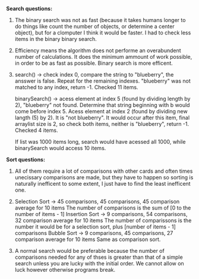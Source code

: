 **Search questions:**

1. The binary search was not as fast (because it takes humans longer to do things like count the number of objects, or determine a center object), but for a clomputer I think it would be faster. I had to check less items in the binary binary search.

2. Efficiency means the algorithm does not performe an overabundent number of calculations. It does the minimum ammount of work possible, in order to be as fast as possible. Binary search is more efficent.

3. 
    search() -> check index 0, compare the string to "blueberry", the ansswer is false. Repeat for the remaining indexes. "blueberry" was not matched to any index, return -1. Checked 11 items.

    binarySearch() -> acess element at index 5 (found by dividing length by 2), "blueberry" not found. Determine that string beginning with b would come before index 5. Acess element at index 2 (found by dividing new langth (5) by 2). It is "not blueberry". It would occur after this item, final arraylist size is 2, so check both items, neither is "blueberry", return -1. Checked 4 items.

    If list was 1000 items long, search would have acessed all 1000, while binarySearch would access 10 items.

**Sort questions:**

1. All of them require a lot of comparisons with other cards and often times unecissary comparisons are made, but they have to happen so sorting is naturally inefficent to some extent, I just have to find the least inefficent one.

2. 
    Selection Sort -> 45 comparisons, 45 comparisons, 45 comparison average for 10 items
        The number of comparisons is the sum of [0 to the number of items - 1]
    Insertion Sort -> 9 comparisons, 54 comparisons, 32 comparison average for 10 items
        The number of comparissons is the number it would be for a selection sort, plus [number of items - 1] comparisons
    Bubble Sort    -> 9 comparisons, 45 comparisons, 27 comparison average for 10 items
        Same as comparison sort.

3. A normal search would be preferable because the number of comparisons needed for any of thses is greater than that of a simple search unless you are lucky with the initial order. We cannot allow on luck however otherwise programs break.